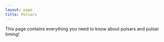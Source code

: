 ```yaml
---
layout: page
title: Pulsars
---
```


This page contains everything you need to know about pulsars and pulsar timing!
